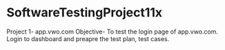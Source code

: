 # SoftwareTestingProject11x
Project 1- app.vwo.com
Objective- To test the login page of app.vwo.com. Login to dashboard and preapre the test plan, test cases.
